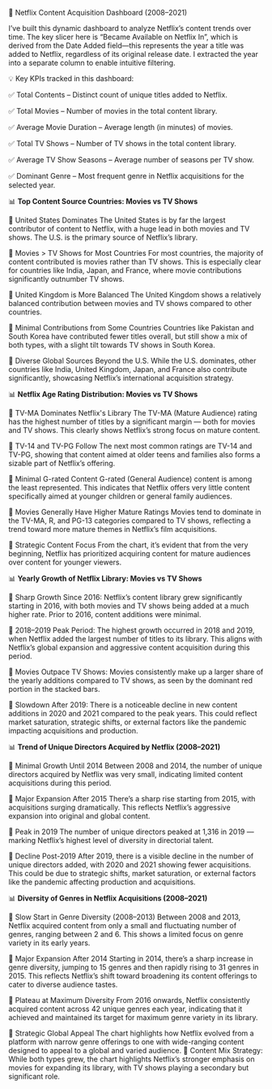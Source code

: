🚀 Netflix Content Acquisition Dashboard (2008–2021)

I’ve built this dynamic dashboard to analyze Netflix’s content trends over time. The key slicer here is “Became Available on Netflix In”, which is derived from the Date Added field—this represents the year a title was added to Netflix, regardless of its original release date. I extracted the year into a separate column to enable intuitive filtering.

💡 Key KPIs tracked in this dashboard:

✅ Total Contents – Distinct count of unique titles added to Netflix.

✅ Total Movies – Number of movies in the total content library.

✅ Average Movie Duration – Average length (in minutes) of movies.

✅ Total TV Shows – Number of TV shows in the total content library.

✅ Average TV Show Seasons – Average number of seasons per TV show.

✅ Dominant Genre – Most frequent genre in Netflix acquisitions for the selected year. 



📊 **Top Content Source Countries: Movies vs TV Shows**

📌 United States Dominates
The United States is by far the largest contributor of content to Netflix, with a huge lead in both movies and TV shows. The U.S. is the primary source of Netflix’s library.

📌 Movies > TV Shows for Most Countries
For most countries, the majority of content contributed is movies rather than TV shows. This is especially clear for countries like India, Japan, and France, where movie contributions significantly outnumber TV shows.

📌 United Kingdom is More Balanced
The United Kingdom shows a relatively balanced contribution between movies and TV shows compared to other countries.

📌 Minimal Contributions from Some Countries
Countries like Pakistan and South Korea have contributed fewer titles overall, but still show a mix of both types, with a slight tilt towards TV shows in South Korea.

📌 Diverse Global Sources Beyond the U.S.
While the U.S. dominates, other countries like India, United Kingdom, Japan, and France also contribute significantly, showcasing Netflix’s international acquisition strategy.



📊 **Netflix Age Rating Distribution: Movies vs TV Shows**

📌 TV-MA Dominates Netflix's Library
The TV-MA (Mature Audience) rating has the highest number of titles by a significant margin — both for movies and TV shows. This clearly shows Netflix’s strong focus on mature content.

📌 TV-14 and TV-PG Follow
The next most common ratings are TV-14 and TV-PG, showing that content aimed at older teens and families also forms a sizable part of Netflix’s offering.

📌 Minimal G-rated Content
G-rated (General Audience) content is among the least represented. This indicates that Netflix offers very little content specifically aimed at younger children or general family audiences.

📌 Movies Generally Have Higher Mature Ratings
Movies tend to dominate in the TV-MA, R, and PG-13 categories compared to TV shows, reflecting a trend toward more mature themes in Netflix’s film acquisitions.

📌 Strategic Content Focus
From the chart, it’s evident that from the very beginning, Netflix has prioritized acquiring content for mature audiences over content for younger viewers.



📊 **Yearly Growth of Netflix Library: Movies vs TV Shows**

📌 Sharp Growth Since 2016:
Netflix’s content library grew significantly starting in 2016, with both movies and TV shows being added at a much higher rate. Prior to 2016, content additions were minimal.

📌 2018–2019 Peak Period:
The highest growth occurred in 2018 and 2019, when Netflix added the largest number of titles to its library. This aligns with Netflix’s global expansion and aggressive content acquisition during this period.

📌 Movies Outpace TV Shows:
Movies consistently make up a larger share of the yearly additions compared to TV shows, as seen by the dominant red portion in the stacked bars.

📌 Slowdown After 2019:
There is a noticeable decline in new content additions in 2020 and 2021 compared to the peak years. This could reflect market saturation, strategic shifts, or external factors like the pandemic impacting acquisitions and production.



📊 **Trend of Unique Directors Acquired by Netflix (2008–2021)**

📌 Minimal Growth Until 2014
Between 2008 and 2014, the number of unique directors acquired by Netflix was very small, indicating limited content acquisitions during this period.

📌 Major Expansion After 2015
There’s a sharp rise starting from 2015, with acquisitions surging dramatically. This reflects Netflix’s aggressive expansion into original and global content.

📌 Peak in 2019
The number of unique directors peaked at 1,316 in 2019 — marking Netflix’s highest level of diversity in directorial talent.

📌 Decline Post-2019
After 2019, there is a visible decline in the number of unique directors added, with 2020 and 2021 showing fewer acquisitions. This could be due to strategic shifts, market saturation, or external factors like the pandemic affecting production and acquisitions.



📊 **Diversity of Genres in Netflix Acquisitions (2008–2021)**

📌 Slow Start in Genre Diversity (2008–2013)
Between 2008 and 2013, Netflix acquired content from only a small and fluctuating number of genres, ranging between 2 and 6. This shows a limited focus on genre variety in its early years.

📌 Major Expansion After 2014
Starting in 2014, there’s a sharp increase in genre diversity, jumping to 15 genres and then rapidly rising to 31 genres in 2015. This reflects Netflix’s shift toward broadening its content offerings to cater to diverse audience tastes.

📌 Plateau at Maximum Diversity
From 2016 onwards, Netflix consistently acquired content across 42 unique genres each year, indicating that it achieved and maintained its target for maximum genre variety in its library.

📌 Strategic Global Appeal
The chart highlights how Netflix evolved from a platform with narrow genre offerings to one with wide-ranging content designed to appeal to a global and varied audience.
📌 Content Mix Strategy:
While both types grew, the chart highlights Netflix’s stronger emphasis on movies for expanding its library, with TV shows playing a secondary but significant role.






